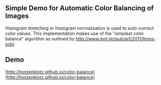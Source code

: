 ## Simple Demo for Automatic Color Balancing  of Images

Histogram stretching or histogram normalization is used to auto-correct color values.
This implementation makes use of the "simplest color balance" algorithm as outlined by http://www.ipol.im/pub/art/2011/llmps-scb/.

## Demo
[http://hotzenklotz.github.io/color-balance](http://hotzenklotz.github.io/color-balance)
